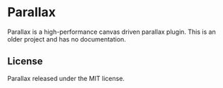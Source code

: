 # Parallax
Parallax is a high-performance canvas driven parallax plugin. This is an older project and has no documentation.

## License
Parallax released under the MIT license.